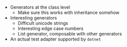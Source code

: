 - Generators at the class level
    - Make sure this works with inheritance somehow
- Interesting generators
    - Difficult unicode strings
    - Interesting edge case numbers
    - List generator, composable with other generators
- An actual test adapter supported by `dotnet`